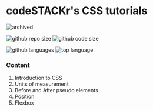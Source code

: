 # codeSTACKr's CSS tutorials

![archived](https://img.shields.io/badge/lifecycle-archived-red.svg)

![github repo size](https://img.shields.io/github/repo-size/daczarne/css_tutorial_codestackr)
![github code size](https://img.shields.io/github/languages/code-size/daczarne/css_tutorial_codestackr)

![github languages](https://img.shields.io/github/languages/count/daczarne/css_tutorial_codestackr)
![top language](https://img.shields.io/github/languages/top/daczarne/css_tutorial_codestackr)


### Content

1. Introduction to CSS  
2. Units of measurement  
3. Before and After pseudo elements  
4. Position  
5. Flexbox  
